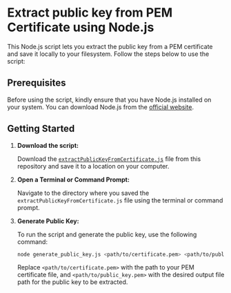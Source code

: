 # Extract public key from PEM Certificate using Node.js

This Node.js script lets you extract the public key from a PEM certificate and save it locally to your filesystem. Follow the steps below to use the script:

## Prerequisites

Before using the script, kindly ensure that you have Node.js installed on your system. You can download Node.js from the [official website](https://nodejs.org).

## Getting Started

1. **Download the script:**

   Download the [`extractPublicKeyFromCertificate.js`](https://github.com/LiskHQ/app-registry/blob/main/utility/generatePublicKeyFromCertificate.js) file from this repository and save it to a location on your computer.

2. **Open a Terminal or Command Prompt:**

   Navigate to the directory where you saved the `extractPublicKeyFromCertificate.js` file using the terminal or command prompt.

4. **Generate Public Key:**

   To run the script and generate the public key, use the following command:

   ```bash
   node generate_public_key.js <path/to/certificate.pem> <path/to/public_key.pem>
   ```

   Replace `<path/to/certificate.pem>` with the path to your PEM certificate file, and `<path/to/public_key.pem>` with the desired output file path for the public key to be extracted.
